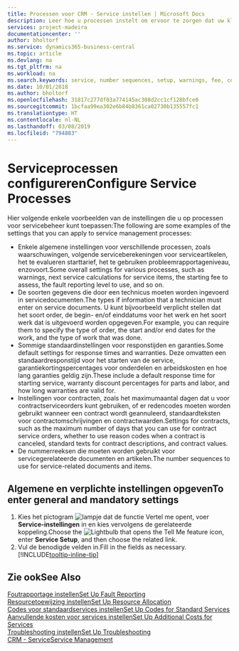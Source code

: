 ```yaml
---
title: Processen voor CRM - Service instellen | Microsoft Docs
description: Leer hoe u processen instelt om ervoor te zorgen dat uw klanten tevreden zijn over uw klantenservice.
services: project-madeira
documentationcenter: ''
author: bholtorf
ms.service: dynamics365-business-central
ms.topic: article
ms.devlang: na
ms.tgt_pltfrm: na
ms.workload: na
ms.search.keywords: service, number sequences, setup, warnings, fee, contracts, warranties
ms.date: 10/01/2018
ms.author: bholtorf
ms.openlocfilehash: 31817c277df03a774145ac308d2cc1cf128bfce0
ms.sourcegitcommit: 1bcfaa99ea302e6b84b8361ca02730b135557fc1
ms.translationtype: HT
ms.contentlocale: nl-NL
ms.lasthandoff: 03/08/2019
ms.locfileid: "794883"
---
```

# <a name="configure-service-processes"></a><span data-ttu-id="e8b31-103">Serviceprocessen configureren</span><span class="sxs-lookup"><span data-stu-id="e8b31-103">Configure Service Processes</span></span>
<span data-ttu-id="e8b31-104">Hier volgende enkele voorbeelden van de instellingen die u op processen voor servicebeheer kunt toepassen:</span><span class="sxs-lookup"><span data-stu-id="e8b31-104">The following are some examples of the settings that you can apply to service management processes:</span></span>  
  
* <span data-ttu-id="e8b31-105">Enkele algemene instellingen voor verschillende processen, zoals waarschuwingen, volgende serviceberekeningen voor serviceartikelen, het te evalueren starttarief, het te gebruiken probleemrapportageniveau, enzovoort.</span><span class="sxs-lookup"><span data-stu-id="e8b31-105">Some overall settings for various processes, such as warnings, next service calculations for service items, the starting fee to assess, the fault reporting level to use, and so on.</span></span>  
* <span data-ttu-id="e8b31-106">De soorten gegevens die door een technicus moeten worden ingevoerd in servicedocumenten.</span><span class="sxs-lookup"><span data-stu-id="e8b31-106">The types if information that a technician must enter on service documents.</span></span> <span data-ttu-id="e8b31-107">U kunt bijvoorbeeld verplicht stellen dat het soort order, de begin- en/of einddatums voor het werk en het soort werk dat is uitgevoerd worden opgegeven.</span><span class="sxs-lookup"><span data-stu-id="e8b31-107">For example, you can require them to specify the type of order, the start and/or end dates for the work, and the type of work that was done.</span></span>  
* <span data-ttu-id="e8b31-108">Sommige standaardinstellingen voor responstijden en garanties.</span><span class="sxs-lookup"><span data-stu-id="e8b31-108">Some default settings for response times and warranties.</span></span> <span data-ttu-id="e8b31-109">Deze omvatten een standaardresponstijd voor het starten van de service, garantiekortingspercentages voor onderdelen en arbeidskosten en hoe lang garanties geldig zijn.</span><span class="sxs-lookup"><span data-stu-id="e8b31-109">These include a default response time for starting service, warranty discount percentages for parts and labor, and how long warranties are valid for.</span></span>  
* <span data-ttu-id="e8b31-110">Instellingen voor contracten, zoals het maximumaantal dagen dat u voor contractserviceorders kunt gebruiken, of er redencodes moeten worden gebruikt wanneer een contract wordt geannuleerd, standaardteksten voor contractomschrijvingen en contractwaarden.</span><span class="sxs-lookup"><span data-stu-id="e8b31-110">Settings for contracts, such as the maximum number of days that you can use for contract service orders, whether to use reason codes when a contract is canceled, standard texts for contract descriptions, and contract values.</span></span>  
* <span data-ttu-id="e8b31-111">De nummerreeksen die moeten worden gebruikt voor servicegerelateerde documenten en artikelen.</span><span class="sxs-lookup"><span data-stu-id="e8b31-111">The number sequences to use for service-related documents and items.</span></span>  

## <a name="to-enter-general-and-mandatory-settings"></a><span data-ttu-id="e8b31-112">Algemene en verplichte instellingen opgeven</span><span class="sxs-lookup"><span data-stu-id="e8b31-112">To enter general and mandatory settings</span></span>
1. <span data-ttu-id="e8b31-113">Kies het pictogram ![lampje dat de functie Vertel me opent](media/ui-search/search_small.png "Vertel me wat u wilt doen"), voer **Service-instellingen** in en kies vervolgens de gerelateerde koppeling.</span><span class="sxs-lookup"><span data-stu-id="e8b31-113">Choose the ![Lightbulb that opens the Tell Me feature](media/ui-search/search_small.png "Tell me what you want to do") icon, enter **Service Setup**, and then choose the related link.</span></span>
2. <span data-ttu-id="e8b31-114">Vul de benodigde velden in.</span><span class="sxs-lookup"><span data-stu-id="e8b31-114">Fill in the fields as necessary.</span></span> [!INCLUDE[tooltip-inline-tip](includes/tooltip-inline-tip_md.md)]  

## <a name="see-also"></a><span data-ttu-id="e8b31-115">Zie ook</span><span class="sxs-lookup"><span data-stu-id="e8b31-115">See Also</span></span>  
[<span data-ttu-id="e8b31-116">Foutrapportage instellen</span><span class="sxs-lookup"><span data-stu-id="e8b31-116">Set Up Fault Reporting</span></span>](service-how-setup-fault-reporting.md)  
[<span data-ttu-id="e8b31-117">Resourcetoewijzing instellen</span><span class="sxs-lookup"><span data-stu-id="e8b31-117">Set Up Resource Allocation</span></span>](service-how-setup-resource-allocation.md)  
[<span data-ttu-id="e8b31-118">Codes voor standaardservices instellen</span><span class="sxs-lookup"><span data-stu-id="e8b31-118">Set Up Codes for Standard Services</span></span>](service-how-setup-service-coding.md)  
[<span data-ttu-id="e8b31-119">Aanvullende kosten voor services instellen</span><span class="sxs-lookup"><span data-stu-id="e8b31-119">Set Up Additional Costs for Services</span></span>](service-how-setup-service-costs-pricing.md)  
[<span data-ttu-id="e8b31-120">Troubleshooting instellen</span><span class="sxs-lookup"><span data-stu-id="e8b31-120">Set Up Troubleshooting</span></span>](service-how-setup-troubleshooting.md)  
[<span data-ttu-id="e8b31-121">CRM - Service</span><span class="sxs-lookup"><span data-stu-id="e8b31-121">Service Management</span></span>](service-service.md)  
